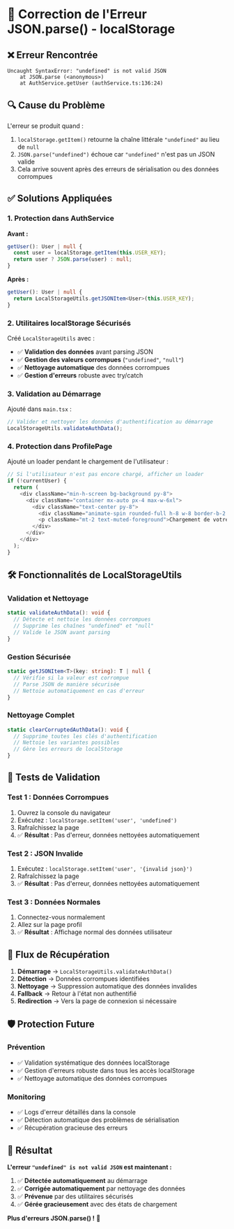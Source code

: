 # 🔧 Correction de l'Erreur JSON.parse() - localStorage

## ❌ **Erreur Rencontrée**

```
Uncaught SyntaxError: "undefined" is not valid JSON
    at JSON.parse (<anonymous>)
    at AuthService.getUser (authService.ts:136:24)
```

## 🔍 **Cause du Problème**

L'erreur se produit quand :
1. `localStorage.getItem()` retourne la chaîne littérale `"undefined"` au lieu de `null`
2. `JSON.parse("undefined")` échoue car `"undefined"` n'est pas un JSON valide
3. Cela arrive souvent après des erreurs de sérialisation ou des données corrompues

## ✅ **Solutions Appliquées**

### **1. Protection dans AuthService**

**Avant :**
```typescript
getUser(): User | null {
  const user = localStorage.getItem(this.USER_KEY);
  return user ? JSON.parse(user) : null;
}
```

**Après :**
```typescript
getUser(): User | null {
  return LocalStorageUtils.getJSONItem<User>(this.USER_KEY);
}
```

### **2. Utilitaires localStorage Sécurisés**

Créé `LocalStorageUtils` avec :
- ✅ **Validation des données** avant parsing JSON
- ✅ **Gestion des valeurs corrompues** (`"undefined"`, `"null"`)
- ✅ **Nettoyage automatique** des données corrompues
- ✅ **Gestion d'erreurs** robuste avec try/catch

### **3. Validation au Démarrage**

Ajouté dans `main.tsx` :
```typescript
// Valider et nettoyer les données d'authentification au démarrage
LocalStorageUtils.validateAuthData();
```

### **4. Protection dans ProfilePage**

Ajouté un loader pendant le chargement de l'utilisateur :
```typescript
// Si l'utilisateur n'est pas encore chargé, afficher un loader
if (!currentUser) {
  return (
    <div className="min-h-screen bg-background py-8">
      <div className="container mx-auto px-4 max-w-6xl">
        <div className="text-center py-8">
          <div className="animate-spin rounded-full h-8 w-8 border-b-2 border-primary mx-auto"></div>
          <p className="mt-2 text-muted-foreground">Chargement de votre profil...</p>
        </div>
      </div>
    </div>
  );
}
```

## 🛠️ **Fonctionnalités de LocalStorageUtils**

### **Validation et Nettoyage**
```typescript
static validateAuthData(): void {
  // Détecte et nettoie les données corrompues
  // Supprime les chaînes "undefined" et "null"
  // Valide le JSON avant parsing
}
```

### **Gestion Sécurisée**
```typescript
static getJSONItem<T>(key: string): T | null {
  // Vérifie si la valeur est corrompue
  // Parse JSON de manière sécurisée
  // Nettoie automatiquement en cas d'erreur
}
```

### **Nettoyage Complet**
```typescript
static clearCorruptedAuthData(): void {
  // Supprime toutes les clés d'authentification
  // Nettoie les variantes possibles
  // Gère les erreurs de localStorage
}
```

## 🧪 **Tests de Validation**

### **Test 1 : Données Corrompues**
1. Ouvrez la console du navigateur
2. Exécutez : `localStorage.setItem('user', 'undefined')`
3. Rafraîchissez la page
4. ✅ **Résultat** : Pas d'erreur, données nettoyées automatiquement

### **Test 2 : JSON Invalide**
1. Exécutez : `localStorage.setItem('user', '{invalid json}')`
2. Rafraîchissez la page
3. ✅ **Résultat** : Pas d'erreur, données nettoyées automatiquement

### **Test 3 : Données Normales**
1. Connectez-vous normalement
2. Allez sur la page profil
3. ✅ **Résultat** : Affichage normal des données utilisateur

## 🔄 **Flux de Récupération**

1. **Démarrage** → `LocalStorageUtils.validateAuthData()`
2. **Détection** → Données corrompues identifiées
3. **Nettoyage** → Suppression automatique des données invalides
4. **Fallback** → Retour à l'état non authentifié
5. **Redirection** → Vers la page de connexion si nécessaire

## 🛡️ **Protection Future**

### **Prévention**
- ✅ Validation systématique des données localStorage
- ✅ Gestion d'erreurs robuste dans tous les accès localStorage
- ✅ Nettoyage automatique des données corrompues

### **Monitoring**
- ✅ Logs d'erreur détaillés dans la console
- ✅ Détection automatique des problèmes de sérialisation
- ✅ Récupération gracieuse des erreurs

## 🎯 **Résultat**

**L'erreur `"undefined" is not valid JSON` est maintenant :**
1. ✅ **Détectée automatiquement** au démarrage
2. ✅ **Corrigée automatiquement** par nettoyage des données
3. ✅ **Prévenue** par des utilitaires sécurisés
4. ✅ **Gérée gracieusement** avec des états de chargement

**Plus d'erreurs JSON.parse() !** 🚀



































